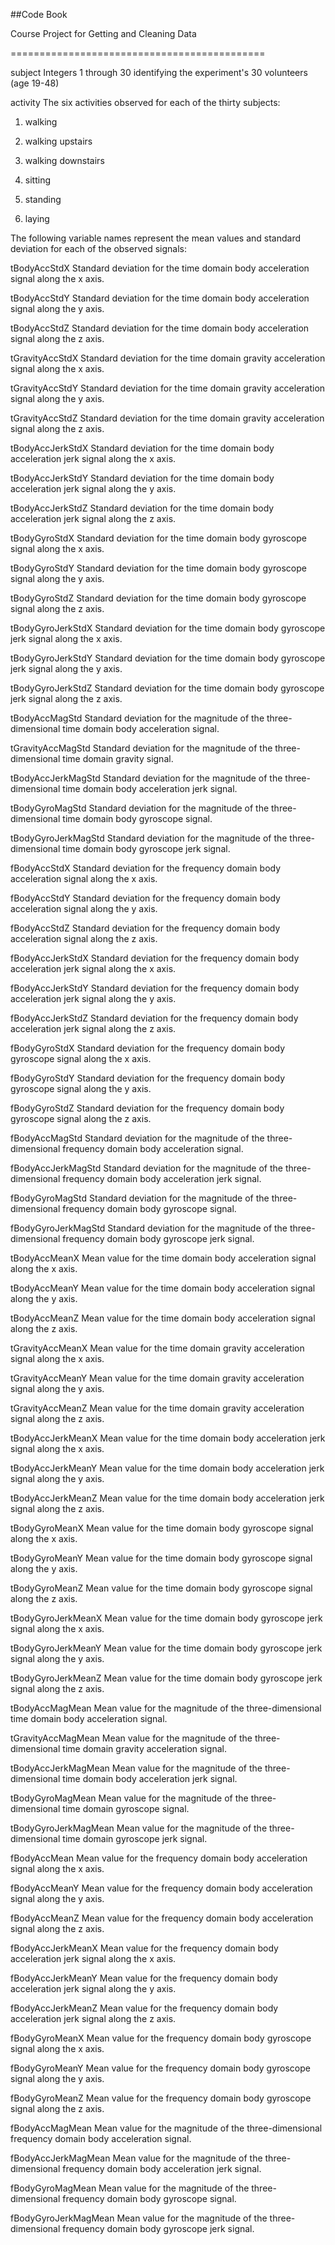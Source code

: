 ##Code Book

Course Project for Getting and Cleaning Data

============================================

subject
Integers 1 through 30 identifying the experiment's 30 volunteers (age 19-48)

activity
The six activities observed for each of the thirty subjects:

1. walking

2. walking upstairs

3. walking downstairs

4. sitting

5. standing

6. laying


The following variable names represent the mean values and standard deviation for each of the observed signals:

tBodyAccStdX
Standard deviation for the time domain body acceleration signal along the x axis.


tBodyAccStdY
Standard deviation for the time domain body acceleration signal along the y axis.


tBodyAccStdZ
Standard deviation for the time domain body acceleration signal along the z axis.


tGravityAccStdX
Standard deviation for the time domain gravity acceleration signal along the x axis.


tGravityAccStdY
Standard deviation for the time domain gravity acceleration signal along the y axis.


tGravityAccStdZ
Standard deviation for the time domain gravity acceleration signal along the z axis.


tBodyAccJerkStdX
Standard deviation for the time domain body acceleration jerk signal along the x axis.


tBodyAccJerkStdY
Standard deviation for the time domain body acceleration jerk signal along the y axis.


tBodyAccJerkStdZ
Standard deviation for the time domain body acceleration jerk signal along the z axis.


tBodyGyroStdX
Standard deviation for the time domain body gyroscope signal along the x axis.


tBodyGyroStdY
Standard deviation for the time domain body gyroscope signal along the y axis.


tBodyGyroStdZ
Standard deviation for the time domain body gyroscope signal along the z axis.


tBodyGyroJerkStdX
Standard deviation for the time domain body gyroscope jerk signal along the x axis.


tBodyGyroJerkStdY
Standard deviation for the time domain body gyroscope jerk signal along the y axis.


tBodyGyroJerkStdZ
Standard deviation for the time domain body gyroscope jerk signal along the z axis.


tBodyAccMagStd
Standard deviation for the magnitude of the three-dimensional time domain body acceleration signal.


tGravityAccMagStd
Standard deviation for the magnitude of the three-dimensional time domain gravity signal.


tBodyAccJerkMagStd
Standard deviation for the magnitude of the three-dimensional time domain body acceleration jerk signal.


tBodyGyroMagStd
Standard deviation for the magnitude of the three-dimensional time domain body gyroscope signal.


tBodyGyroJerkMagStd
Standard deviation for the magnitude of the three-dimensional time domain body gyroscope jerk signal.


fBodyAccStdX
Standard deviation for the frequency domain body acceleration signal along the x axis.


fBodyAccStdY
Standard deviation for the frequency domain body acceleration signal along the y axis.


fBodyAccStdZ
Standard deviation for the frequency domain body acceleration signal along the z axis.


fBodyAccJerkStdX
Standard deviation for the frequency domain body acceleration jerk signal along the x axis.


fBodyAccJerkStdY
Standard deviation for the frequency domain body acceleration jerk signal along the y axis.


fBodyAccJerkStdZ
Standard deviation for the frequency domain body acceleration jerk signal along the z axis.


fBodyGyroStdX
Standard deviation for the frequency domain body gyroscope signal along the x axis.


fBodyGyroStdY
Standard deviation for the frequency domain body gyroscope signal along the y axis.


fBodyGyroStdZ
Standard deviation for the frequency domain body gyroscope signal along the z axis.


fBodyAccMagStd
Standard deviation for the magnitude of the three-dimensional frequency domain body acceleration signal.


fBodyAccJerkMagStd
Standard deviation for the magnitude of the three-dimensional frequency domain body acceleration jerk signal.


fBodyGyroMagStd
Standard deviation for the magnitude of the three-dimensional frequency domain body gyroscope signal.


fBodyGyroJerkMagStd
Standard deviation for the magnitude of the three-dimensional frequency domain body gyroscope jerk signal.


tBodyAccMeanX
Mean value for the time domain body acceleration signal along the x axis.


tBodyAccMeanY
Mean value for the time domain body acceleration signal along the y axis.


tBodyAccMeanZ
Mean value for the time domain body acceleration signal along the z axis.


tGravityAccMeanX
Mean value for the time domain gravity acceleration signal along the x axis.


tGravityAccMeanY
Mean value for the time domain gravity acceleration signal along the y axis.


tGravityAccMeanZ
Mean value for the time domain gravity acceleration signal along the z axis.


tBodyAccJerkMeanX
Mean value for the time domain body acceleration jerk signal along the x axis.


tBodyAccJerkMeanY
Mean value for the time domain body acceleration jerk signal along the y axis.


tBodyAccJerkMeanZ
Mean value for the time domain body acceleration jerk signal along the z axis.


tBodyGyroMeanX
Mean value for the time domain body gyroscope signal along the x axis.


tBodyGyroMeanY
Mean value for the time domain body gyroscope signal along the y axis.


tBodyGyroMeanZ
Mean value for the time domain body gyroscope signal along the z axis.


tBodyGyroJerkMeanX
Mean value for the time domain body gyroscope jerk signal along the x axis.


tBodyGyroJerkMeanY
Mean value for the time domain body gyroscope jerk signal along the y axis.


tBodyGyroJerkMeanZ
Mean value for the time domain body gyroscope jerk signal along the z axis.


tBodyAccMagMean
Mean value for the magnitude of the three-dimensional time domain body acceleration signal.


tGravityAccMagMean
Mean value for the magnitude of the three-dimensional time domain gravity acceleration signal.


tBodyAccJerkMagMean
Mean value for the magnitude of the three-dimensional time domain body acceleration jerk signal.


tBodyGyroMagMean
Mean value for the magnitude of the three-dimensional time domain gyroscope signal.


tBodyGyroJerkMagMean
Mean value for the magnitude of the three-dimensional time domain gyroscope jerk signal.


fBodyAccMean
Mean value for the frequency domain body acceleration signal along the x axis.


fBodyAccMeanY
Mean value for the frequency domain body acceleration signal along the y axis.


fBodyAccMeanZ
Mean value for the frequency domain body acceleration signal along the z axis.


fBodyAccJerkMeanX
Mean value for the frequency domain body acceleration jerk signal along the x axis.


fBodyAccJerkMeanY
Mean value for the frequency domain body acceleration jerk signal along the y axis.


fBodyAccJerkMeanZ
Mean value for the frequency domain body acceleration jerk signal along the z axis.


fBodyGyroMeanX
Mean value for the frequency domain body gyroscope signal along the x axis.


fBodyGyroMeanY
Mean value for the frequency domain body gyroscope signal along the y axis.


fBodyGyroMeanZ
Mean value for the frequency domain body gyroscope signal along the z axis.


fBodyAccMagMean
Mean value for the magnitude of the three-dimensional frequency domain body acceleration signal.


fBodyAccJerkMagMean
Mean value for the magnitude of the three-dimensional frequency domain body acceleration jerk signal.


fBodyGyroMagMean
Mean value for the magnitude of the three-dimensional frequency domain body gyroscope signal.


fBodyGyroJerkMagMean
Mean value for the magnitude of the three-dimensional frequency domain body gyroscope jerk signal.
